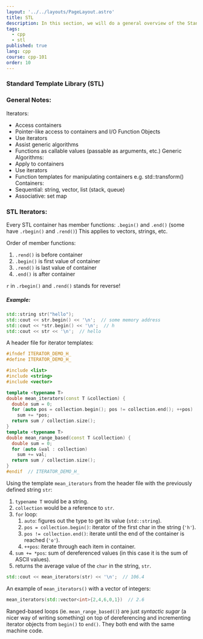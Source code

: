 ```yaml
---
layout: '../../layouts/PageLayout.astro'
title: STL
description: In this section, we will do a general overview of the Standard Template Library and Iterators
tags:
  - cpp
  - stl
published: true
lang: cpp
course: cpp-101
order: 10
---
```

### Standard Template Library (STL)

### General Notes:
Iterators:
  - Access containers
  - Pointer-like access to containers and I/O
Function Objects
  - Use iterators
  - Assist generic algorithms
  - Functions as callable values (passable as arguments, etc.)
Generic Algorithms:
  - Apply to containers
  - Use iterators
  - Function templates for manipulating containers e.g. std::transform()
Containers:
  - Sequential: string, vector, list (stack, queue)
  - Associative: set map

### STL Iterators:

Every STL container has member functions:
`.begin()` and `.end()` (some have `.rbegin()` and `.rend()`)
This applies to vectors, strings, etc.

Order of member functions:

1. `.rend()` is before container
2. `.begin()` is first value of container
3. `.rend()` is last value of container
4. `.end()` is after container

`r` in `.rbegin()` and `.rend()` stands for reverse!
##### Example:
```cpp
std::string str("hello");
std::cout << str.begin() << '\n';  // some memory address
std::cout << *str.begin() << '\n';  // h
std::cout << str << '\n';  // hello
```

A header file for iterator templates:
```cpp
#ifndef ITERATOR_DEMO_H_
#define ITERATOR_DEMO_H_

#include <list>
#include <string>
#include <vector>

template <typename T>
double mean_iterators(const T &collection) {
  double sum = 0;
  for (auto pos = collection.begin(); pos != collection.end(); ++pos)
    sum += *pos;
  return sum / collection.size();
}
template <typename T>
double mean_range_based(const T &collection) {
  double sum = 0;
  for (auto &val : collection)
	sum += val;
  return sum / collection.size();
}
#endif  // ITERATOR_DEMO_H_
```

Using the template `mean_iterators` from the header file with the previously defined string `str`:
1. `typename T` would be a string.
2. `collection` would be a reference to `str`.
3. `for` loop:
   1. `auto`: figures out the type to get its value (`std::string`).
   2. `pos = collection.begin()`: iterator of the first char in the string (`'h'`).
   3. `pos != collection.end()`: iterate until the end of the container is reached (`'o'`).
   4. `++pos`: iterate through each item in container.
4. `sum += *pos`: sum of dereferenced values (in this case it is the sum of ASCII values).
5. returns the average value of the `char` in the string, `str`.

```cpp
std::cout << mean_iterators(str) << '\n';  // 106.4
```

An example of `mean_iterators()` with a vector of integers:

```cpp
mean_iterators(std::vector<int>{2,4,6,0,1})  // 2.6
```

Ranged-based loops (ie. `mean_range_based()`) are just _syntactic sugar_ (a nicer way of writing something) on top of dereferencing and incrementing iterator objects from `begin()` to `end()`. They both end with the same machine code.

